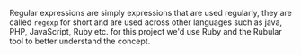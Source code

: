 Regular expressions are simply expressions that are used regularly, they are called `regexp` for short and are used across other languages such as java, PHP, JavaScript, Ruby etc. for this project we'd use Ruby and the Rubular tool to better understand the concept. 
